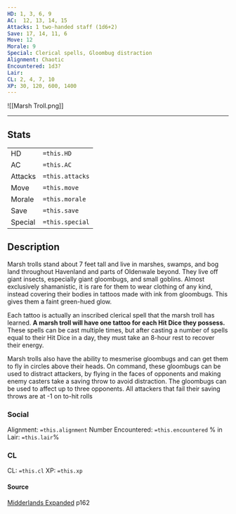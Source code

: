 ```yaml
---
HD: 1, 3, 6, 9
AC:  12, 13, 14, 15
Attacks: 1 two-handed staff (1d6+2)
Save: 17, 14, 11, 6
Move: 12
Morale: 9
Special: Clerical spells, Gloombug distraction
Alignment: Chaotic
Encountered: 1d3?
Lair: 
CL: 2, 4, 7, 10
XP: 30, 120, 600, 1400
---
```


![[Marsh Troll.png]]
___

## Stats

|         |                 |
| ------- | --------------- |
| HD      | `=this.HD`      |
| AC      | `=this.AC`      |
| Attacks | `=this.attacks` |
| Move    | `=this.move`    |
| Morale  | `=this.morale`  |
| Save    | `=this.save`    |
| Special | `=this.special` |

## Description

Marsh trolls stand about 7 feet tall and live in marshes, swamps, and bog land throughout Havenland and parts of Oldenwale beyond. They live off giant insects, especially giant gloombugs, and small goblins. Almost exclusively shamanistic, it is rare for them to wear clothing of any kind, instead covering their bodies in tattoos made with ink from gloombugs. This gives them a faint green-hued glow. 

Each tattoo is actually an inscribed clerical spell that the marsh troll has learned. **A marsh troll will have one tattoo for each Hit Dice they possess.** These spells can be cast multiple times, but after casting a number of spells equal to their Hit Dice in a day, they must take an 8-hour rest to recover their energy.

Marsh trolls also have the ability to mesmerise gloombugs and can get them to fly in circles above their heads. On command, these gloombugs can be used to distract attackers, by flying in the faces of opponents and making enemy casters take a saving throw to avoid distraction. The gloombugs can be used to affect up to three opponents. All attackers that fail their saving throws are at -1 on to-hit rolls

### Social
Alignment: `=this.alignment`
Number Encountered: `=this.encountered`
% in Lair: `=this.lair`%

### CL
CL: `=this.cl`
XP: `=this.xp`

#### Source
[Midderlands Expanded](obsidian://open?vault=swords_and_wizardry_ref&file=Midderlands%2FMidderlands-Expanded.pdf) p162
